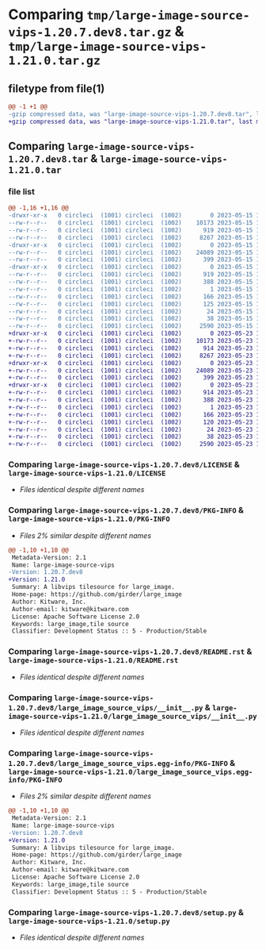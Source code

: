 # Comparing `tmp/large-image-source-vips-1.20.7.dev8.tar.gz` & `tmp/large-image-source-vips-1.21.0.tar.gz`

## filetype from file(1)

```diff
@@ -1 +1 @@
-gzip compressed data, was "large-image-source-vips-1.20.7.dev8.tar", last modified: Mon May 15 18:37:50 2023, max compression
+gzip compressed data, was "large-image-source-vips-1.21.0.tar", last modified: Tue May 23 14:22:10 2023, max compression
```

## Comparing `large-image-source-vips-1.20.7.dev8.tar` & `large-image-source-vips-1.21.0.tar`

### file list

```diff
@@ -1,16 +1,16 @@
-drwxr-xr-x   0 circleci  (1001) circleci  (1002)        0 2023-05-15 18:37:50.963013 large-image-source-vips-1.20.7.dev8/
--rw-r--r--   0 circleci  (1001) circleci  (1002)    10173 2023-05-15 18:37:50.000000 large-image-source-vips-1.20.7.dev8/LICENSE
--rw-r--r--   0 circleci  (1001) circleci  (1002)      919 2023-05-15 18:37:50.963013 large-image-source-vips-1.20.7.dev8/PKG-INFO
--rw-r--r--   0 circleci  (1001) circleci  (1002)     8267 2023-05-15 18:37:50.000000 large-image-source-vips-1.20.7.dev8/README.rst
-drwxr-xr-x   0 circleci  (1001) circleci  (1002)        0 2023-05-15 18:37:50.963013 large-image-source-vips-1.20.7.dev8/large_image_source_vips/
--rw-r--r--   0 circleci  (1001) circleci  (1002)    24089 2023-05-15 18:35:59.000000 large-image-source-vips-1.20.7.dev8/large_image_source_vips/__init__.py
--rw-r--r--   0 circleci  (1001) circleci  (1002)      399 2023-05-15 18:35:59.000000 large-image-source-vips-1.20.7.dev8/large_image_source_vips/girder_source.py
-drwxr-xr-x   0 circleci  (1001) circleci  (1002)        0 2023-05-15 18:37:50.963013 large-image-source-vips-1.20.7.dev8/large_image_source_vips.egg-info/
--rw-r--r--   0 circleci  (1001) circleci  (1002)      919 2023-05-15 18:37:50.000000 large-image-source-vips-1.20.7.dev8/large_image_source_vips.egg-info/PKG-INFO
--rw-r--r--   0 circleci  (1001) circleci  (1002)      388 2023-05-15 18:37:50.000000 large-image-source-vips-1.20.7.dev8/large_image_source_vips.egg-info/SOURCES.txt
--rw-r--r--   0 circleci  (1001) circleci  (1002)        1 2023-05-15 18:37:50.000000 large-image-source-vips-1.20.7.dev8/large_image_source_vips.egg-info/dependency_links.txt
--rw-r--r--   0 circleci  (1001) circleci  (1002)      166 2023-05-15 18:37:50.000000 large-image-source-vips-1.20.7.dev8/large_image_source_vips.egg-info/entry_points.txt
--rw-r--r--   0 circleci  (1001) circleci  (1002)      125 2023-05-15 18:37:50.000000 large-image-source-vips-1.20.7.dev8/large_image_source_vips.egg-info/requires.txt
--rw-r--r--   0 circleci  (1001) circleci  (1002)       24 2023-05-15 18:37:50.000000 large-image-source-vips-1.20.7.dev8/large_image_source_vips.egg-info/top_level.txt
--rw-r--r--   0 circleci  (1001) circleci  (1002)       38 2023-05-15 18:37:50.963013 large-image-source-vips-1.20.7.dev8/setup.cfg
--rw-r--r--   0 circleci  (1001) circleci  (1002)     2590 2023-05-15 18:35:59.000000 large-image-source-vips-1.20.7.dev8/setup.py
+drwxr-xr-x   0 circleci  (1001) circleci  (1002)        0 2023-05-23 14:22:10.117601 large-image-source-vips-1.21.0/
+-rw-r--r--   0 circleci  (1001) circleci  (1002)    10173 2023-05-23 14:22:09.000000 large-image-source-vips-1.21.0/LICENSE
+-rw-r--r--   0 circleci  (1001) circleci  (1002)      914 2023-05-23 14:22:10.117601 large-image-source-vips-1.21.0/PKG-INFO
+-rw-r--r--   0 circleci  (1001) circleci  (1002)     8267 2023-05-23 14:22:09.000000 large-image-source-vips-1.21.0/README.rst
+drwxr-xr-x   0 circleci  (1001) circleci  (1002)        0 2023-05-23 14:22:10.113600 large-image-source-vips-1.21.0/large_image_source_vips/
+-rw-r--r--   0 circleci  (1001) circleci  (1002)    24089 2023-05-23 14:19:58.000000 large-image-source-vips-1.21.0/large_image_source_vips/__init__.py
+-rw-r--r--   0 circleci  (1001) circleci  (1002)      399 2023-05-23 14:19:58.000000 large-image-source-vips-1.21.0/large_image_source_vips/girder_source.py
+drwxr-xr-x   0 circleci  (1001) circleci  (1002)        0 2023-05-23 14:22:10.117601 large-image-source-vips-1.21.0/large_image_source_vips.egg-info/
+-rw-r--r--   0 circleci  (1001) circleci  (1002)      914 2023-05-23 14:22:10.000000 large-image-source-vips-1.21.0/large_image_source_vips.egg-info/PKG-INFO
+-rw-r--r--   0 circleci  (1001) circleci  (1002)      388 2023-05-23 14:22:10.000000 large-image-source-vips-1.21.0/large_image_source_vips.egg-info/SOURCES.txt
+-rw-r--r--   0 circleci  (1001) circleci  (1002)        1 2023-05-23 14:22:10.000000 large-image-source-vips-1.21.0/large_image_source_vips.egg-info/dependency_links.txt
+-rw-r--r--   0 circleci  (1001) circleci  (1002)      166 2023-05-23 14:22:10.000000 large-image-source-vips-1.21.0/large_image_source_vips.egg-info/entry_points.txt
+-rw-r--r--   0 circleci  (1001) circleci  (1002)      120 2023-05-23 14:22:10.000000 large-image-source-vips-1.21.0/large_image_source_vips.egg-info/requires.txt
+-rw-r--r--   0 circleci  (1001) circleci  (1002)       24 2023-05-23 14:22:10.000000 large-image-source-vips-1.21.0/large_image_source_vips.egg-info/top_level.txt
+-rw-r--r--   0 circleci  (1001) circleci  (1002)       38 2023-05-23 14:22:10.117601 large-image-source-vips-1.21.0/setup.cfg
+-rw-r--r--   0 circleci  (1001) circleci  (1002)     2590 2023-05-23 14:19:58.000000 large-image-source-vips-1.21.0/setup.py
```

### Comparing `large-image-source-vips-1.20.7.dev8/LICENSE` & `large-image-source-vips-1.21.0/LICENSE`

 * *Files identical despite different names*

### Comparing `large-image-source-vips-1.20.7.dev8/PKG-INFO` & `large-image-source-vips-1.21.0/PKG-INFO`

 * *Files 2% similar despite different names*

```diff
@@ -1,10 +1,10 @@
 Metadata-Version: 2.1
 Name: large-image-source-vips
-Version: 1.20.7.dev8
+Version: 1.21.0
 Summary: A libvips tilesource for large_image.
 Home-page: https://github.com/girder/large_image
 Author: Kitware, Inc.
 Author-email: kitware@kitware.com
 License: Apache Software License 2.0
 Keywords: large_image,tile source
 Classifier: Development Status :: 5 - Production/Stable
```

### Comparing `large-image-source-vips-1.20.7.dev8/README.rst` & `large-image-source-vips-1.21.0/README.rst`

 * *Files identical despite different names*

### Comparing `large-image-source-vips-1.20.7.dev8/large_image_source_vips/__init__.py` & `large-image-source-vips-1.21.0/large_image_source_vips/__init__.py`

 * *Files identical despite different names*

### Comparing `large-image-source-vips-1.20.7.dev8/large_image_source_vips.egg-info/PKG-INFO` & `large-image-source-vips-1.21.0/large_image_source_vips.egg-info/PKG-INFO`

 * *Files 2% similar despite different names*

```diff
@@ -1,10 +1,10 @@
 Metadata-Version: 2.1
 Name: large-image-source-vips
-Version: 1.20.7.dev8
+Version: 1.21.0
 Summary: A libvips tilesource for large_image.
 Home-page: https://github.com/girder/large_image
 Author: Kitware, Inc.
 Author-email: kitware@kitware.com
 License: Apache Software License 2.0
 Keywords: large_image,tile source
 Classifier: Development Status :: 5 - Production/Stable
```

### Comparing `large-image-source-vips-1.20.7.dev8/setup.py` & `large-image-source-vips-1.21.0/setup.py`

 * *Files identical despite different names*

